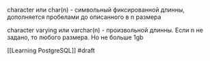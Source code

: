 character или char(n) - символьный фиксированной длинны, дополняется пробелами до описанного в  n размера

character varying или varchar(n) - произвольной длинны. Если n не задано, то любого размера. Но не больше 1gb

[[Learning PostgreSQL]]
#draft